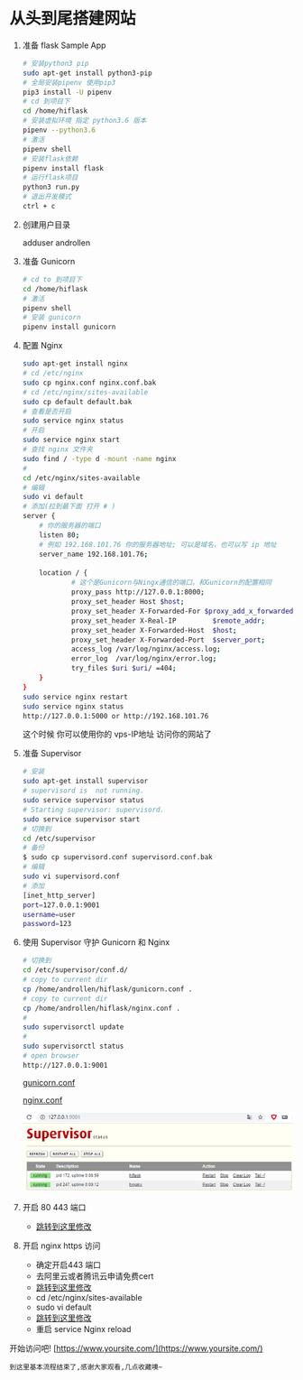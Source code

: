 # 从头到尾搭建网站

1. 准备 flask Sample App
  
    ``` bash
    # 安装python3 pip
    sudo apt-get install python3-pip
    # 全局安装pipenv 使用pip3
    pip3 install -U pipenv
    # cd 到项目下
    cd /home/hiflask
    # 安装虚拟环境 指定 python3.6 版本
    pipenv --python3.6
    # 激活
    pipenv shell
    # 安装flask依赖
    pipenv install flask
    # 运行flask项目
    python3 run.py
    # 退出开发模式
    ctrl + c
    ```

1. 创建用户目录
  
    adduser androllen

1. 准备 Gunicorn
  
    ``` bash
    # cd to 到项目下
    cd /home/hiflask
    # 激活
    pipenv shell
    # 安装 gunicorn
    pipenv install gunicorn
    ```

1. 配置 Nginx

    ``` bash
    sudo apt-get install nginx
    # cd /etc/nginx
    sudo cp nginx.conf nginx.conf.bak
    # cd /etc/nginx/sites-available
    sudo cp default default.bak
    # 查看是否开启
    sudo service nginx status
    # 开启
    sudo service nginx start
    # 查找 nginx 文件夹
    sudo find / -type d -mount -name nginx
    #
    cd /etc/nginx/sites-available
    # 编辑
    sudo vi default
    # 添加(拉到最下面 打开 # )
    server {
        # 你的服务器的端口
        listen 80;
        # 例如 192.168.101.76 你的服务器地址; 可以是域名，也可以写 ip 地址
        server_name 192.168.101.76;

        location / {
                # 这个是Gunicorn与Ningx通信的端口。和Gunicorn的配置相同
                proxy_pass http://127.0.0.1:8000;
                proxy_set_header Host $host;
                proxy_set_header X-Forwarded-For $proxy_add_x_forwarded_for;
                proxy_set_header X-Real-IP         $remote_addr;
                proxy_set_header X-Forwarded-Host  $host;
                proxy_set_header X-Forwarded-Port  $server_port;
                access_log /var/log/nginx/access.log;
                error_log  /var/log/nginx/error.log;
                try_files $uri $uri/ =404;
        }
    }
    sudo service nginx restart
    sudo service nginx status
    http://127.0.0.1:5000 or http://192.168.101.76
    ```

    这个时候 你可以使用你的 vps-IP地址 访问你的网站了

1. 准备 Supervisor

    ``` bash
    # 安装
    sudo apt-get install supervisor
    # supervisord is  not running.
    sudo service supervisor status
    # Starting supervisor: supervisord.
    sudo service supervisor start
    # 切换到
    cd /etc/supervisor
    # 备份
    $ sudo cp supervisord.conf supervisord.conf.bak
    # 编辑
    sudo vi supervisord.conf
    # 添加
    [inet_http_server]
    port=127.0.0.1:9001
    username=user
    password=123
    ```

1. 使用 Supervisor 守护 Gunicorn 和 Nginx
  
    ``` bash
    # 切换到
    cd /etc/supervisor/conf.d/
    # copy to current dir
    cp /home/androllen/hiflask/gunicorn.conf .
    # copy to current dir
    cp /home/androllen/hiflask/nginx.conf .
    #
    sudo supervisorctl update
    #
    sudo supervisorctl status
    # open browser
    http://127.0.0.1:9001
    ```

    [gunicorn.conf](Assets\gunicorn.conf)

    [nginx.conf](\Assets\nginx.conf)

    ![supervisor](Assets/20190531160103.png)

1. 开启 80 443 端口
  
     - [跳转到这里修改](../0x05-Nginx/04.Ufw_Cert.md)

1. 开启 nginx https 访问
  
   - 确定开启443 端口
   - 去阿里云或者腾讯云申请免费cert
   - [跳转到这里修改](../0x05-Nginx/04.Ufw_Cert.md)
   - cd /etc/nginx/sites-available
   - sudo vi default
   - [跳转到这里修改](../0x05-Nginx/07.Nginx_Config.md)
   - 重启 service Nginx reload

开始访问吧!  [https://www.yoursite.com/](https://www.yoursite.com/)

```到这里基本流程结束了,感谢大家观看,几点收藏噢~```
